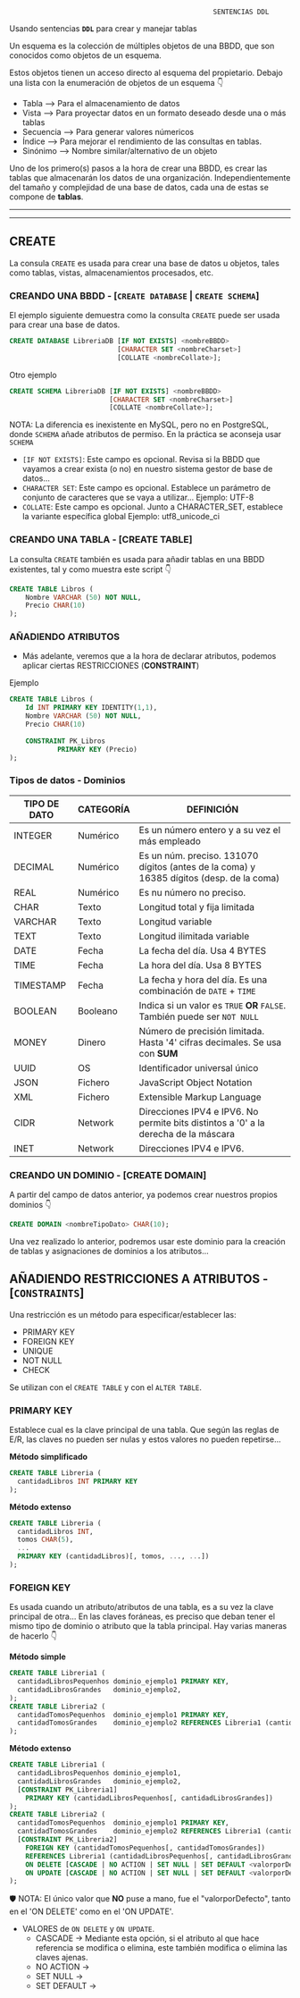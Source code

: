                                                        SENTENCIAS DDL
                                        
Usando sentencias **``DDL``** para crear y manejar tablas

Un esquema es la colección de múltiples objetos de una BBDD, que son conocidos como objetos de un esquema.

Estos objetos tienen un acceso directo al esquema del propietario. Debajo una lista con la enumeración de objetos de un esquema 👇



  * Tabla     --> Para el almacenamiento de datos
  * Vista     --> Para proyectar datos en un formato deseado desde una o más tablas
  * Secuencia --> Para generar valores númericos
  * Índice    --> Para mejorar el rendimiento de las consultas en tablas.
  * Sinónimo  --> Nombre similar/alternativo de un objeto
  
Uno de los primero(s) pasos a la hora de crear una BBDD, es crear las tablas que almacenarán los datos de una organización. Independientemente del tamaño y complejidad de una base de datos, cada una de estas se compone de **tablas**.

***
***
## CREATE

La consula ``CREATE`` es usada para crear una base de datos u objetos, tales como tablas, vistas, almacenamientos procesados, etc.

### CREANDO UNA BBDD - [``CREATE DATABASE`` | ``CREATE SCHEMA``]

El ejemplo siguiente demuestra como la consulta ``CREATE`` puede ser usada para crear una base de datos.

```sql
CREATE DATABASE LibreriaDB [IF NOT EXISTS] <nombreBBDD>
                           [CHARACTER SET <nombreCharset>] 
                           [COLLATE <nombreCollate>];
```

Otro ejemplo

```sql
CREATE SCHEMA LibreriaDB [IF NOT EXISTS] <nombreBBDD>
                         [CHARACTER SET <nombreCharset>] 
                         [COLLATE <nombreCollate>];
```

NOTA: La diferencia es inexistente en MySQL, pero no en PostgreSQL, donde ``SCHEMA`` añade atributos de permiso. En la práctica se aconseja usar ``SCHEMA``

- `[IF NOT EXISTS]`: Este campo es opcional. Revisa si la BBDD que vayamos a crear exista (o no) en nuestro sistema gestor de base de datos...
- `CHARACTER SET`: Este campo es opcional. Establece un parámetro de conjunto de caracteres que se vaya a utilizar... Ejemplo: UTF-8
- `COLLATE`: Este campo es opcional. Junto a CHARACTER_SET, establece la variante específica global Ejemplo: utf8_unicode_ci


### CREANDO UNA TABLA - [CREATE TABLE]

La consulta ``CREATE`` también es usada para añadir tablas en una BBDD existentes, tal y como muestra este script 👇

```sql 
CREATE TABLE Libros (
    Nombre VARCHAR (50) NOT NULL,
    Precio CHAR(10)
);
```
### AÑADIENDO ATRIBUTOS

- Más adelante, veremos que a la hora de declarar atributos, podemos aplicar ciertas RESTRICCIONES (**CONSTRAINT**)

Ejemplo
```sql 
CREATE TABLE Libros (
    Id INT PRIMARY KEY IDENTITY(1,1),
    Nombre VARCHAR (50) NOT NULL,
    Precio CHAR(10)
    
    CONSTRAINT PK_Libros
            PRIMARY KEY (Precio)
);
```

### Tipos de datos - Dominios
<!-- Tabla de datos -->
| TIPO DE DATO  | CATEGORÍA |                             DEFINICIÓN                                                   |             
|---------------|-----------|------------------------------------------------------------------------------------------|
| INTEGER       | Numérico  | Es un número entero y a su vez el más empleado                                           |
| DECIMAL       | Numérico  | Es un núm. preciso. 131070 dígitos (antes de la coma) y 16385 dígitos (desp. de la coma) |               
| REAL          | Numérico  | Es nu número no preciso.                                                                 |
| CHAR          | Texto     | Longitud total y fija limitada                                                           |
| VARCHAR       | Texto     | Longitud variable                                                                        |
| TEXT          | Texto     | Longitud ilimitada variable                                                              |
| DATE          | Fecha     | La fecha del día. Usa 4 BYTES                                                            |
| TIME          | Fecha     | La hora del día. Usa 8 BYTES                                                             |
| TIMESTAMP     | Fecha     | La fecha y hora del día. Es una combinación de ``DATE`` + ``TIME``                       |
| BOOLEAN       | Booleano  | Indica si un valor es ``TRUE`` **OR** ``FALSE``. También puede ser ``NOT NULL``          |
| MONEY         | Dinero    | Número de precisión limitada. Hasta '4' cifras decimales. Se usa con **SUM**             |
| UUID          | OS        | Identificador universal único                                                            |
| JSON          | Fichero   | JavaScript Object Notation                                                               |
| XML           | Fichero   | Extensible Markup Language                                                               |    
| CIDR          | Network   | Direcciones IPV4 e IPV6. No permite bits distintos a '0' a la derecha de la máscara      |
| INET          | Network   | Direcciones IPV4 e IPV6.                                                                 |
<!-- Tabla de datos -->

### CREANDO UN DOMINIO - [CREATE DOMAIN]
A partir del campo de datos anterior, ya podemos crear nuestros propios dominios 👇

```sql
CREATE DOMAIN <nombreTipoDato> CHAR(10);
```
Una vez realizado lo anterior, podremos usar este dominio para la creación de tablas y asignaciones de dominios a los atributos...


## AÑADIENDO RESTRICCIONES A ATRIBUTOS - [``CONSTRAINTS``]

Una restricción es un método para especificar/establecer las:

- PRIMARY KEY
- FOREIGN KEY
- UNIQUE
- NOT NULL
- CHECK

Se utilizan con el ``CREATE TABLE`` y con el ``ALTER TABLE``.

### PRIMARY KEY

Establece cual es la clave principal de una tabla. Que según las reglas de E/R, las claves no pueden ser nulas y estos valores no pueden repetirse...

**Método simplificado**
```sql
CREATE TABLE Libreria (
  cantidadLibros INT PRIMARY KEY
);
```

**Método extenso**
```sql
CREATE TABLE Libreria (
  cantidadLibros INT,
  tomos CHAR(5),
  ...
  PRIMARY KEY (cantidadLibros)[, tomos, ..., ...])
);
```
### FOREIGN KEY

Es usada cuando un atributo/atributos de una tabla, es a su vez la clave principal de otra... En las claves foráneas, es preciso que deban tener el mismo tipo de dominio o atributo que la tabla principal. Hay varias maneras de hacerlo 👇

**Método simple**

```sql
CREATE TABLE Libreria1 (
  cantidadLibrosPequenhos dominio_ejemplo1 PRIMARY KEY,
  cantidadLibrosGrandes   dominio_ejemplo2,  
);
CREATE TABLE Libreria2 (
  cantidadTomosPequenhos  dominio_ejemplo1 PRIMARY KEY,
  cantidadTomosGrandes    dominio_ejemplo2 REFERENCES Libreria1 (cantidadLibrosPequenhos)
);
```

**Método extenso**

```sql
CREATE TABLE Libreria1 (
  cantidadLibrosPequenhos dominio_ejemplo1,
  cantidadLibrosGrandes   dominio_ejemplo2,  
  [CONSTRAINT PK_Libreria1]
    PRIMARY KEY (cantidadLibrosPequenhos[, cantidadLibrosGrandes])
);
CREATE TABLE Libreria2 (
  cantidadTomosPequenhos  dominio_ejemplo1 PRIMARY KEY,
  cantidadTomosGrandes    dominio_ejemplo2 REFERENCES Libreria1 (cantidadLibrosPequenhos)
  [CONSTRAINT PK_Libreria2]
    FOREIGN KEY (cantidadTomosPequenhos[, cantidadTomosGrandes])
    REFERENCES Libreria1 (cantidadLibrosPequenhos[, cantidadLibrosGrandes])
    ON DELETE [CASCADE | NO ACTION | SET NULL | SET DEFAULT <valorporDefecto>]
    ON UPDATE [CASCADE | NO ACTION | SET NULL | SET DEFAULT <valorporDefecto>]
);
```
🛡 NOTA: El único valor que **NO** puse a mano, fue el "valorporDefecto", tanto en el 'ON DELETE' como en el 'ON UPDATE'.

- VALORES de ``ON DELETE`` y ``ON UPDATE``.
  - CASCADE     -> Mediante esta opción, si el atributo al que hace referencia se modifica o elimina, este también modifica o elimina las claves ajenas.
  - NO ACTION   -> 
  - SET NULL    ->
  - SET DEFAULT ->
